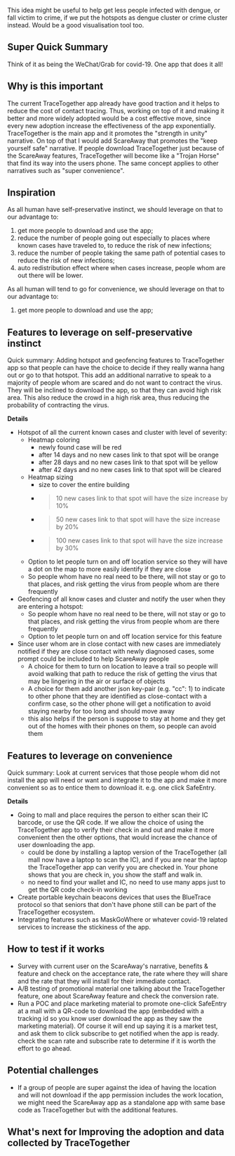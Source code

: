 This idea might be useful to help get less people infected with dengue, or fall victim to crime, if we put the hotspots as dengue cluster or crime cluster instead. Would be a good visualisation tool too.

## Super Quick Summary
Think of it as being the WeChat/Grab for covid-19. One app that does it all!

## Why is this important
The current TraceTogether app already have good traction and it helps to reduce the cost of contact tracing. Thus, working on top of it and making it better and more widely adopted would be a cost effective move, since every new adoption increase the effectiveness of the app exponentially. 
TraceTogether is the main app and it promotes the "strength in unity" narrative. On top of that I would add ScareAway that promotes the "keep yourself safe" narrative. If people download TraceTogether just because of the ScareAway features, TraceTogether will become like a "Trojan Horse" that find its way into the users phone. The same concept applies to other narratives such as "super convenience".

## Inspiration
As all human have self-preservative instinct, we should leverage on that to our advantage to:
1. get more people to download and use the app;
2. reduce the number of people going out especially to places where known cases have traveled to, to reduce the risk of new infections;
3. reduce the number of people taking the same path of potential cases to reduce the risk of new infections;
4. auto redistribution effect where when cases increase, people whom are out there will be lower.

As all human will tend to go for convenience, we should leverage on that to our advantage to:
1. get more people to download and use the app;

## Features to leverage on self-preservative instinct
Quick summary: Adding hotspot and geofencing features to TraceTogether app so that people can have the choice to decide if they really wanna hang out or go to that hotspot. This add an additional narrative to speak to a majority of people whom are scared and do not want to contract the virus. They will be inclined to download the app, so that they can avoid high risk area. This also reduce the crowd in a high risk area, thus reducing the probability of contracting the virus.

**Details**
- Hotspot of all the current known cases and cluster with level of severity:
    - Heatmap coloring
        - newly found case will be red
        - after 14 days and no new cases link to that spot will be orange
        - after 28 days and no new cases link to that spot will be yellow
        - after 42 days and no new cases link to that spot will be cleared
    - Heatmap sizing
        - size to cover the entire building
        - >10 new cases link to that spot will have the size increase by 10%
        - >50 new cases link to that spot will have the size increase by 20%
        - >100 new cases link to that spot will have the size increase by 30%
    - Option to let people turn on and off location service so they will have a dot on the map to more easily identify if they are close
    - So people whom have no real need to be there, will not stay or go to that places, and risk getting the virus from people whom are there frequently
- Geofencing of all know cases and cluster and notify the user when they are entering a hotspot:
    - So people whom have no real need to be there, will not stay or go to that places, and risk getting the virus from people whom are there frequently
    - Option to let people turn on and off location service for this feature
- Since user whom are in close contact with new cases are immediately notified if they are close contact with newly diagnosed cases, some prompt could be included to help ScareAway people
    - A choice for them to turn on location to leave a trail so people will avoid walking that path to reduce the risk of getting the virus that may be lingering in the air or surface of objects
    - A choice for them add another json key-pair (e.g. "cc": 1) to indicate to other phone that they are identified as close-contact with a confirm case, so the other phone will get a notification to avoid staying nearby for too long and should move away
    - this also helps if the person is suppose to stay at home and they get out of the homes with their phones on them, so people can avoid them

## Features to leverage on convenience
Quick summary: Look at current services that those people whom did not install the app will need or want and integrate it to the app and make it more convenient so as to entice them to download it. e.g. one click SafeEntry. 

**Details**
- Going to mall and place requires the person to either scan their IC barcode, or use the QR code. If we allow the choice of using the TraceTogether app to verify their check in and out and make it more convenient then the other options, that would increase the chance of user downloading the app.
    - could be done by installing a laptop version of the TraceTogether (all mall now have a laptop to scan the IC), and if you are near the laptop the TraceTogether app can verify you are checked in. Your phone shows that you are check in, you show the staff and walk in.
    - no need to find your wallet and IC, no need to use many apps just to get the QR code check-in working
- Create portable keychain beacons devices that uses the BlueTrace protocol so that seniors that don't have phone still can be part of the TraceTogether ecosystem. 
- Integrating features such as MaskGoWhere or whatever covid-19 related services to increase the stickiness of the app.

## How to test if it works
- Survey with current user on the ScareAway's narrative, benefits & feature and check on the acceptance rate, the rate where they will share and the rate that they will install for their immediate contact.
- A/B testing of promotional material one talking about the TraceTogether feature, one about ScareAway feature and check the conversion rate.
- Run a POC and place marketing material to promote one-click SafeEntry at a mall with a QR-code to download the app (embedded with a tracking id so you know user download the app as they saw the marketing material). Of course it will end up saying it is a market test, and ask them to click subscribe to get notified when the app is ready. check the scan rate and subscribe rate to determine if it is worth the effort to go ahead.

## Potential challenges
- If a group of people are super against the idea of having the location and will not download if the app permission includes the work location, we might need the ScareAway app as a standalone app with same base code as TraceTogether but with the additional features.

## What's next for Improving the adoption and data collected by TraceTogether
